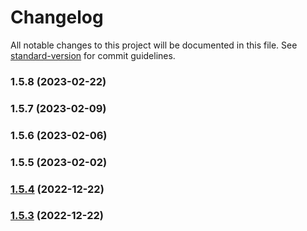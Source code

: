 # Changelog

All notable changes to this project will be documented in this file. See [standard-version](https://github.com/conventional-changelog/standard-version) for commit guidelines.

### 1.5.8 (2023-02-22)

### 1.5.7 (2023-02-09)

### 1.5.6 (2023-02-06)

### 1.5.5 (2023-02-02)

### [1.5.4](https://github.com/Devwares-Team/cdbreact/compare/v1.5.3...v1.5.4) (2022-12-22)

### [1.5.3](https://github.com/Devwares-Team/cdbreact/compare/v1.5.2...v1.5.3) (2022-12-22)
